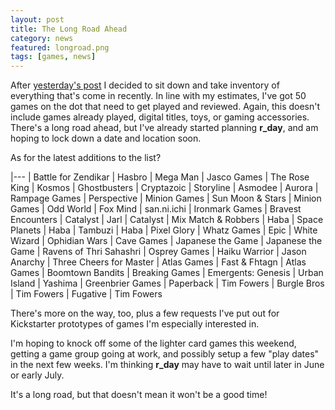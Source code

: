 ```yaml
---
layout: post
title: The Long Road Ahead
category: news
featured: longroad.png
tags: [games, news]
---
```


After [yesterday's post](/Drowning) I decided to sit down and take inventory of everything that's come in recently. In line with my estimates, I've got 50 games on the dot that need to get played and reviewed. Again, this doesn't include games already played, digital titles, toys, or gaming accessories. There's a long road ahead, but I've already started planning **r_day**, and am hoping to lock down a date and location soon.

As for the latest additions to the list?

|---
| Battle for Zendikar	| Hasbro
| Mega Man | Jasco Games
| The Rose King | Kosmos
| Ghostbusters | Cryptazoic
| Storyline | Asmodee
| Aurora | Rampage Games
| Perspective | Minion Games
| Sun Moon & Stars | Minion Games
| Odd World | Fox Mind
| san.ni.ichi | Ironmark Games
| Bravest Encounters | Catalyst
| Jarl | Catalyst
| Mix Match & Robbers | Haba
| Space Planets | Haba
| Tambuzi | Haba
| Pixel Glory | Whatz Games
| Epic | White Wizard
| Ophidian Wars | Cave Games
| Japanese the Game | Japanese the Game
| Ravens of Thri Sahashri | Osprey Games
| Haiku Warrior | Jason Anarchy
| Three Cheers for Master | Atlas Games
| Fast & Fhtagn | Atlas Games
| Boomtown Bandits | Breaking Games
| Emergents: Genesis | Urban Island
| Yashima | Greenbrier Games
| Paperback | Tim Fowers
| Burgle Bros | Tim Fowers
| Fugative | Tim Fowers

There's more on the way, too, plus a few requests I've put out for Kickstarter prototypes of games I'm especially interested in.

I'm hoping to knock off some of the lighter card games this weekend, getting a game group going at work, and possibly setup a few "play dates" in the next few weeks. I'm thinking **r_day** may have to wait until later in June or early July.

It's a long road, but that doesn't mean it won't be a good time!
